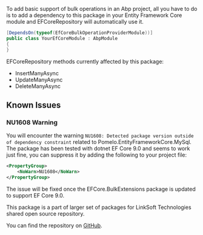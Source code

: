 To add basic support of bulk operations in an Abp project, all you have to do is to add a dependency to this package in your Entity Framework Core module and EFCoreRepository will automatically use it.

```C#
[DependsOn(typeof(EfCoreBulkOperationProviderModule))]
public class YourEfCoreModule : AbpModule
{
}
```

EFCoreRepository methods currently affected by this package:
- InsertManyAsync
- UpdateManyAsync
- DeleteManyAsync

## Known Issues

### NU1608 Warning
You will encounter the warning `NU1608: Detected package version outside of dependency constraint` related to Pomelo.EntityFrameworkCore.MySql. The package has been tested with dotnet EF Core 9.0 and seems to work just fine, you can suppress it by adding the following to your project file:

```xml
<PropertyGroup>
    <NoWarn>NU1608</NoWarn>
</PropertyGroup>
```

The issue will be fixed once the EFCore.BulkExtensions package is updated to support EF Core 9.0.

This package is a part of larger set of packages for LinkSoft Technologies shared open source repository.

You can find the repository on [GitHub](https://github.com/Linksofteu/LinkSoft_Abp).